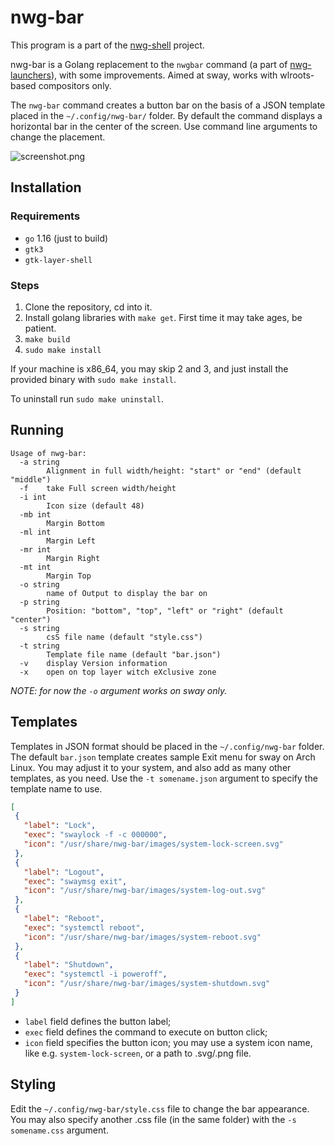 # nwg-bar

This program is a part of the [nwg-shell](https://github.com/nwg-piotr/nwg-shell) project.

nwg-bar is a Golang replacement to the `nwgbar` command (a part of
[nwg-launchers](https://github.com/nwg-piotr/nwg-launchers)), with some improvements. Aimed at sway, works with
wlroots-based compositors only.

The `nwg-bar` command creates a button bar on the basis of a JSON template placed in the `~/.config/nwg-bar/` folder.
By default the command displays a horizontal bar in the center
of the screen. Use command line arguments to change the placement.

![screenshot.png](https://scrot.cloud/images/2021/07/01/screenshot.png)

## Installation

### Requirements

- `go` 1.16 (just to build)
- `gtk3`
- `gtk-layer-shell`

### Steps

1. Clone the repository, cd into it.
2. Install golang libraries with `make get`. First time it may take ages, be patient.
3. `make build`
4. `sudo make install`

If your machine is x86_64, you may skip 2 and 3, and just install the provided binary with `sudo make install`.

To uninstall run `sudo make uninstall`.

## Running

```text
Usage of nwg-bar:
  -a string
    	Alignment in full width/height: "start" or "end" (default "middle")
  -f	take Full screen width/height
  -i int
    	Icon size (default 48)
  -mb int
    	Margin Bottom
  -ml int
    	Margin Left
  -mr int
    	Margin Right
  -mt int
    	Margin Top
  -o string
    	name of Output to display the bar on
  -p string
    	Position: "bottom", "top", "left" or "right" (default "center")
  -s string
    	csS file name (default "style.css")
  -t string
    	Template file name (default "bar.json")
  -v	display Version information
  -x	open on top layer witch eXclusive zone
```

*NOTE: for now the `-o` argument works on sway only.*

## Templates

Templates in JSON format should be placed in the `~/.config/nwg-bar` folder. The default `bar.json` template creates
 sample Exit menu for sway on Arch Linux. You may adjust it to your system, and also add as many other templates,
 as you need. Use the `-t somename.json` argument to specify the template name to use.

 ```json
 [
  {
    "label": "Lock",
    "exec": "swaylock -f -c 000000",
    "icon": "/usr/share/nwg-bar/images/system-lock-screen.svg"
  },
  {
    "label": "Logout",
    "exec": "swaymsg exit",
    "icon": "/usr/share/nwg-bar/images/system-log-out.svg"
  },
  {
    "label": "Reboot",
    "exec": "systemctl reboot",
    "icon": "/usr/share/nwg-bar/images/system-reboot.svg"
  },
  {
    "label": "Shutdown",
    "exec": "systemctl -i poweroff",
    "icon": "/usr/share/nwg-bar/images/system-shutdown.svg"
  }
]
 ```

 - `label` field defines the button label;
 - `exec` field defines the command to execute on button click;
 - `icon` field specifies the button icon; you may use a system icon name, like e.g. `system-lock-screen`, or a path to .svg/.png file.

 ## Styling

 Edit the `~/.config/nwg-bar/style.css` file to change the bar appearance. You may also specify another .css file
 (in the same folder) with the `-s somename.css` argument.
